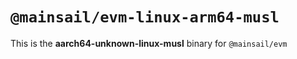 # `@mainsail/evm-linux-arm64-musl`

This is the **aarch64-unknown-linux-musl** binary for `@mainsail/evm`
